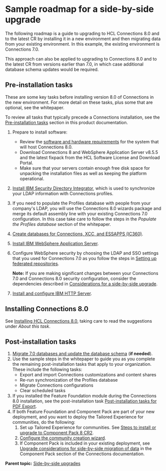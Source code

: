 # Sample roadmap for a side-by-side upgrade

The following roadmap is a guide to upgrading to HCL Connections 8.0 and to the latest CR by installing it in a new environment and then migrating data from your existing environment. In this example, the existing environment is Connections 7.0.

This approach can also be applied to upgrading to Connections 8.0 and to the latest CR from versions earlier than 7.0, in which case additional database schema updates would be required.

## Pre-installation tasks 

These are some key tasks before installing version 8.0 of Connections in the new environment. For more detail on these tasks, plus some that are optional, see the whitepaper.

To review all tasks that typically precede a Connections installation, see the [Pre-installation tasks](../install/c_preinstall_actions.md) section in this product documentation.

1.  Prepare to install software:
    -   Review the [software and hardware requirements](https://support.hcltechsw.com/csm?id=kb_article&sysparm_article=KB0073654) for the system that will host Connections 8.0.
    -   Download Connections 8 and WebSphere Application Server v8.5.5 and the latest fixpack from the HCL Software License and Download Portal.
    -   Make sure that your servers contain enough free disk space for unpacking the installation files as well as keeping the platform operational.
2.  [Install IBM Security Directory Integrator](../install/t_prof_tdi_new_deploy.md), which is used to synchronize your LDAP information with Connections profiles.
3.  If you need to populate the Profiles database with people from your company's LDAP, you will use the Connections 8.0 wizards package and merge its default assembly line with your existing Connections 7.0 configuration. In this case take care to follow the steps in the *Populate the Profiles database* section of the whitepaper.
4.  [Create databases for Connections, XCC, and ESSAPPS \(IC360\)](../install/c_install_db_over.md).
5.  [Install IBM WebSphere Application Server](../install/t_install_was.md).
6.  Configure WebSphere security by choosing the LDAP and SSO settings that you used for Connections 7.0 as you follow the steps in [Setting up federated repositories](../install/t_inst_federated_repositories.md).

    **Note:** If you are making significant changes between your Connections 7.0 and Connections 8.0 security configuration, consider the dependencies described in [Considerations for a side-by-side upgrade](../migrate/c_sbs_upgrade_considerations.md).

7.  [Install and configure IBM HTTP Server](../install/t_create_webserver1_node.md).

## Installing Connections 8.0

See [Installing HCL Connections 8.0](../install/t_install_cluster.md), taking care to read the suggestions under *About this task*.

## Post-installation tasks 

1.  [Migrate 7.0 databases and update the database schema](t_sbs_migrate_data.md) (**if needed**).
2.  Use the sample steps in the whitepaper to guide you as you complete the remaining post-installation tasks that apply to your organization. These include the following tasks:
    -   Export and import Connections customizations and content shares
    -   Re-run synchronization of the Profiles database
    -   Migrate Connections configurations
    -   Clear scheduled tasks
3.  If you installed the Feature Foundation module during the Connections 8.0 installation, see the post-installation task [Post-installation tasks for PDF Export](../install/install-guide-preparations.md).
4.  If both Feature Foundation and Component Pack are part of your new deployment, and you want to deploy the Tailored Experience for communities, do the following:
    1.  Set up Tailored Experience for communities. See [Steps to install or upgrade to Component Pack 8 CR2](../install/cp_install_services_tasks.md).
    2.  [Configure the community creation wizard](../install/t_configure_community_wizard.md).
    3.  If Component Pack is included in your existing deployment, see [Upgrade considerations for side-by-side migration of data](../install/cp_upgrade_considerations_for_side_by_side_migration.md) in the Component Pack section of the Connections documentation.

**Parent topic:** [Side-by-side upgrades](../migrate/c_sbs_upgrade_container.md)

